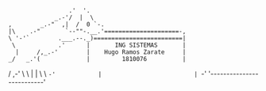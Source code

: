                      .'  '.
                 _.-'/  |  \
    ,        _.-"  ,|  /  0 `-.
    |\    .-"       `--""-.__.'=====================-,
    \ '-'`        .___.--._)=========================|
     \            .'      |       ING SISTEMAS       |
      |     /,_.-'        |    Hugo Ramos Zarate     |
    _/   _.'(             |         1810076          |
   /  ,-' \  \            |                          |
   \  \    `-'            |                          |
    `-'                   '--------------------------'

